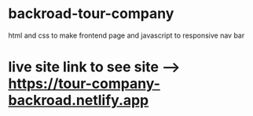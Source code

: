 # backroad-tour-company
html and css to make frontend page and javascript to responsive  nav bar 

# live site link to see site -->  https://tour-company-backroad.netlify.app

